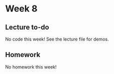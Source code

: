 # Week 8

## Lecture to-do
No code this week! See the lecture file for demos.

## Homework
No homework this week!